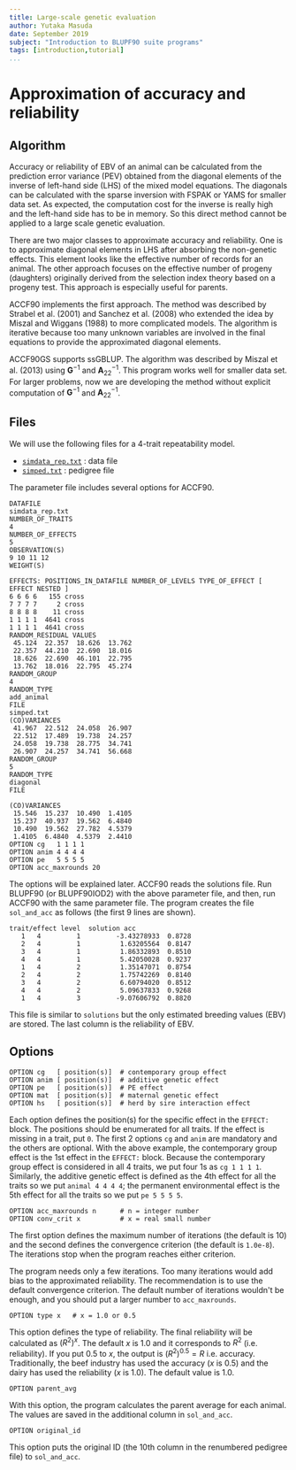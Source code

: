 ```yaml
---
title: Large-scale genetic evaluation
author: Yutaka Masuda
date: September 2019
subject: "Introduction to BLUPF90 suite programs"
tags: [introduction,tutorial]
...
```


Approximation of accuracy and reliability
=========================================

Algorithm
---------

Accuracy or reliability of EBV of an animal can be calculated from the prediction error variance (PEV) obtained from
the diagonal elements of the inverse of left-hand side (LHS) of the mixed model equations. The
diagonals can be calculated with the sparse inversion with FSPAK or YAMS for smaller
data set. As expected, the computation cost for the inverse is really high and the left-hand side has
to be in memory. So this direct method cannot be applied to a large scale genetic evaluation.

There are two major classes to approximate accuracy and reliability. One is to approximate
diagonal elements in LHS after absorbing the non-genetic effects. This element looks like the
effective number of records for an animal. The other approach focuses on the effective number of
progeny (daughters) originally derived from the selection index theory based on a progeny test. This approach
is especially useful for parents.

ACCF90 implements the first approach. The method was described by Strabel et al. (2001) and
Sanchez et al. (2008) who extended the idea by Miszal and Wiggans (1988) to more complicated models. The algorithm
is iterative because too many unknown variables are involved in the final equations to provide the
approximated diagonal elements. 

ACCF90GS supports ssGBLUP. The algorithm was described by Miszal et al. (2013) using
$\mathbf{G}^{-1}$ and $\mathbf{A}_{22}^{-1}$. This program works well for smaller data set.
For larger problems, now we are developing the method without explicit computation of $\mathbf{G}^{-1}$ and $\mathbf{A}_{22}^{-1}$.


Files
-----

We will use the following files for a 4-trait repeatability model.

- [`simdata_rep.txt`](https://github.com/Masuday/data/blob/master/tutorial/simdata_rep.txt) : data file
- [`simped.txt`](https://github.com/Masuday/data/blob/master/tutorial/simped.txt) : pedigree file

The parameter file includes several options for ACCF90.

~~~~~{language=blupf90 caption="accparam1.txt"}
DATAFILE
simdata_rep.txt
NUMBER_OF_TRAITS
4
NUMBER_OF_EFFECTS
5
OBSERVATION(S)
9 10 11 12
WEIGHT(S)

EFFECTS: POSITIONS_IN_DATAFILE NUMBER_OF_LEVELS TYPE_OF_EFFECT [ EFFECT NESTED ]
6 6 6 6   155 cross
7 7 7 7     2 cross
8 8 8 8    11 cross
1 1 1 1  4641 cross
1 1 1 1  4641 cross
RANDOM_RESIDUAL VALUES
 45.124  22.357  18.626  13.762
 22.357  44.210  22.690  18.016
 18.626  22.690  46.101  22.795
 13.762  18.016  22.795  45.274
RANDOM_GROUP
4
RANDOM_TYPE
add_animal
FILE
simped.txt
(CO)VARIANCES
 41.967  22.512  24.058  26.907
 22.512  17.489  19.738  24.257
 24.058  19.738  28.775  34.741
 26.907  24.257  34.741  56.668
RANDOM_GROUP
5
RANDOM_TYPE
diagonal
FILE

(CO)VARIANCES
 15.546  15.237  10.490  1.4105
 15.237  40.937  19.562  6.4840
 10.490  19.562  27.782  4.5379
 1.4105  6.4840  4.5379  2.4410
OPTION cg   1 1 1 1
OPTION anim 4 4 4 4
OPTION pe   5 5 5 5
OPTION acc_maxrounds 20
~~~~~

The options will be explained later. ACCF90 reads the solutions file. Run BLUPF90 (or
BLUPF90IOD2) with the above parameter file, and then, run ACCF90 with the same parameter file. The program creates the file `sol_and_acc`
as follows (the first 9 lines are shown).

~~~~~{language=text caption="solutions"}
trait/effect level  solution acc
   1   4         1         -3.43278933  0.8728
   2   4         1          1.63205564  0.8147
   3   4         1          1.86332893  0.8510
   4   4         1          5.42050028  0.9237
   1   4         2          1.35147071  0.8754
   2   4         2          1.75742269  0.8140
   3   4         2          6.60794020  0.8512
   4   4         2          5.09637833  0.9268
   1   4         3         -9.07606792  0.8820
~~~~~

This file is similar to `solutions` but the only estimated breeding values (EBV) are stored. The
last column is the reliability of EBV.


Options
-------

~~~~~{language=blupf90}
OPTION cg   [ position(s)]  # contemporary group effect
OPTION anim [ position(s)]  # additive genetic effect
OPTION pe   [ position(s)]  # PE effect
OPTION mat  [ position(s)]  # maternal genetic effect
OPTION hs   [ position(s)]  # herd by sire interaction effect
~~~~~

Each option defines the position(s) for the specific effect in the `EFFECT:` block. The positions
should be enumerated for all traits. If the effect is missing in a trait, put `0`. The first 2 options `cg`
and `anim` are mandatory and the others are optional. With the above example, the contemporary group
effect is the 1st effect in the `EFFECT:` block. Because the contemporary group effect is considered
in all 4 traits, we put four 1s as `cg 1 1 1 1`. Similarly, the additive genetic effect is defined as the
4th effect for all the traits so we put `animal 4 4 4 4`; the permanent environmental effect is the
5th effect for all the traits so we put `pe 5 5 5 5`.

~~~~~{language=blupf90}
OPTION acc_maxrounds n      # n = integer number
OPTION conv_crit x          # x = real small number
~~~~~

The first option defines the maximum number of iterations (the default is 10) and the second defines
the convergence criterion (the default is `1.0e-8`). The iterations stop when the program reaches
either criterion.

The program needs only a few iterations. Too many iterations would add bias
to the approximated reliability. The recommendation is to use the default convergence criterion.
The default number of iterations wouldn't be enough, and you should put a larger number to `acc_maxrounds`.

~~~~~{language=blupf90}
OPTION type x   # x = 1.0 or 0.5
~~~~~

This option defines the type of reliability. The final reliability will be calculated as $(R^2)^x$. The
default $x$ is 1.0 and it corresponds to $R^2$ (i.e. reliability). If you put $0.5$ to $x$, the output is $(R^2)^{0.5} = R$
i.e. accuracy. Traditionally, the beef industry has used the accuracy ($x$ is 0.5) and the dairy has used
the reliability ($x$ is 1.0). The default value is 1.0.

~~~~~{language=blupf90}
OPTION parent_avg
~~~~~

With this option, the program calculates the parent average for each animal. The values are saved
in the additional column in `sol_and_acc`.

~~~~~{language=blupf90}
OPTION original_id
~~~~~

This option puts the original ID (the 10th column in the renumbered pedigree file) to `sol_and_acc`.
